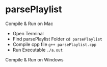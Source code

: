 # parsePlaylist

Compile & Run on Mac
- Open Terminal
- Find parsePlaylist Folder
        ``cd parsePlaylist``
- Compile cpp file
        ``g++ parsePlaylist.cpp``
- Run Executable 
        ``./a.out``

Compile & Run on Windows
